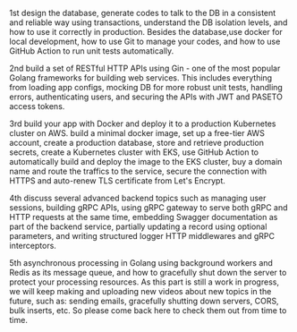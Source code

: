 1st design the database, generate codes to talk to the DB in a consistent and reliable way using transactions, understand the DB isolation levels, and how to use it correctly in production. Besides the database,use docker for local development, how to use Git to manage your codes, and how to use GitHub Action to run unit tests automatically.

2nd build a set of RESTful HTTP APIs using Gin - one of the most popular Golang frameworks for building web services. This includes everything from loading app configs, mocking DB for more robust unit tests, handling errors, authenticating users, and securing the APIs with JWT and PASETO access tokens.

3rd build your app with Docker and deploy it to a production Kubernetes cluster on AWS. build a minimal docker image, set up a free-tier AWS account, create a production database, store and retrieve production secrets, create a Kubernetes cluster with EKS, use GitHub Action to automatically build and deploy the image to the EKS cluster, buy a domain name and route the traffics to the service, secure the connection with HTTPS and auto-renew TLS certificate from Let's Encrypt.

4th discuss several advanced backend topics such as managing user sessions, building gRPC APIs, using gRPC gateway to serve both gRPC and HTTP requests at the same time, embedding Swagger documentation as part of the backend service, partially updating a record using optional parameters, and writing structured logger HTTP middlewares and gRPC interceptors.

5th asynchronous processing in Golang using background workers and Redis as its message queue, and how to gracefully shut down the server to protect your processing resources. As this part is still a work in progress, we will keep making and uploading new videos about new topics in the future, such as: sending emails, gracefully shutting down servers, CORS, bulk inserts, etc. So please come back here to check them out from time to time.
